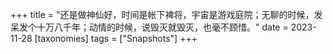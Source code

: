 +++
title = "还是做神仙好，时间是帐下裨将，宇宙是游戏庭院；无聊的时候，发呆发个十万八千年；动情的时候，说毁灭就毁灭，也毫不顾惜。"
date = 2023-11-28
[taxonomies]
tags = ["Snapshots"]
+++ 
<!-- more -->